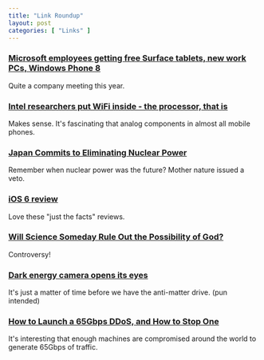 ```yaml
---
title: "Link Roundup"
layout: post
categories: [ "Links" ]
--- 
```


### [Microsoft employees getting free Surface tablets, new work PCs, Windows Phone 8](http://www.geekwire.com/2012/microsoft-employees-surface-tablets-work-pcs-windows-phone-8/)

Quite a company meeting this year.

<div class="clear"></div>

### [Intel researchers put WiFi inside - the processor, that is](http://arstechnica.com/information-technology/2012/09/intel-researchers-put-wifi-inside-the-processor-that-is/)
Makes sense. It's fascinating that analog components in almost all mobile phones.

### [Japan Commits to Eliminating Nuclear Power](http://spectrum.ieee.org/tech-talk/energy/nuclear/japan-commits-to-eliminating-nuclear-power)
Remember when nuclear power was the future? Mother nature issued a veto.

### [iOS 6 review](http://www.imore.com/ios-6-review)
Love these "just the facts" reviews.

### [Will Science Someday Rule Out the Possibility of God?](http://news.yahoo.com/science-someday-rule-possibility-god-115945479.html)
Controversy!

### [Dark energy camera opens its eyes](http://www.bbc.co.uk/news/science-environment-19634700)
It's just a matter of time before we have the anti-matter drive. (pun intended)

### [How to Launch a 65Gbps DDoS, and How to Stop One](http://blog.cloudflare.com/65gbps-ddos-no-problem)
It's interesting that enough machines are compromised around the world to generate 65Gbps of traffic.

### []()


### []()

